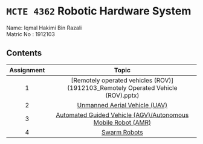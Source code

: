 # `MCTE 4362` Robotic Hardware System

Name: Iqmal Hakimi Bin Razali\
Matric No : 1912103

## Contents

| Assignment |                      Topic                       |
| :--: | :----------------------------------------------: |
|  1   | [Remotely operated vehicles (ROV)](1912103_Remotely Operated Vehicle (ROV).pptx) |
|  2   | [Unmanned Aerial Vehicle (UAV)](https://github.com/iqmzl/MCTE-4362/blob/f24a8116b5509b39233d4eabb79c23fa3397605d/1912103_Unmanned%20Aerial%20Vehicle%20(UAV).pptx)|
|  3   | [Automated Guided Vehicle (AGV)/Autonomous Mobile Robot (AMR)](1912103_AGV-AMR.pptx)|
|  4   | [Swarm Robots](https://github.com/iqmzl/MCTE-4362/blob/00f829ed10eb01755bb1872be742884599cc7e3f/1912103_Swarm%20Robots.pdf)|
